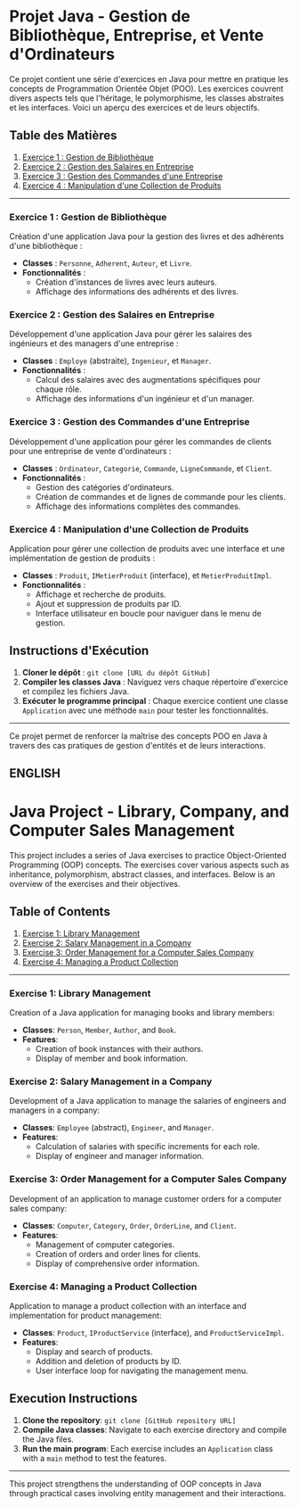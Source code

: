 # Projet Java - Gestion de Bibliothèque, Entreprise, et Vente d'Ordinateurs

Ce projet contient une série d'exercices en Java pour mettre en pratique les concepts de Programmation Orientée Objet (POO). Les exercices couvrent divers aspects tels que l'héritage, le polymorphisme, les classes abstraites et les interfaces. Voici un aperçu des exercices et de leurs objectifs.

## Table des Matières
1. [Exercice 1 : Gestion de Bibliothèque](Exercice1)
2. [Exercice 2 : Gestion des Salaires en Entreprise](Exercice2)
3. [Exercice 3 : Gestion des Commandes d'une Entreprise](Exercice3)
4. [Exercice 4 : Manipulation d'une Collection de Produits](Exercice4)

---

### Exercice 1 : Gestion de Bibliothèque
Création d'une application Java pour la gestion des livres et des adhérents d'une bibliothèque :
- **Classes** : `Personne`, `Adherent`, `Auteur`, et `Livre`.
- **Fonctionnalités** :
    - Création d'instances de livres avec leurs auteurs.
    - Affichage des informations des adhérents et des livres.

### Exercice 2 : Gestion des Salaires en Entreprise
Développement d'une application Java pour gérer les salaires des ingénieurs et des managers d'une entreprise :
- **Classes** : `Employe` (abstraite), `Ingenieur`, et `Manager`.
- **Fonctionnalités** :
    - Calcul des salaires avec des augmentations spécifiques pour chaque rôle.
    - Affichage des informations d'un ingénieur et d'un manager.

### Exercice 3 : Gestion des Commandes d'une Entreprise
Développement d'une application pour gérer les commandes de clients pour une entreprise de vente d'ordinateurs :
- **Classes** : `Ordinateur`, `Categorie`, `Commande`, `LigneCommande`, et `Client`.
- **Fonctionnalités** :
    - Gestion des catégories d'ordinateurs.
    - Création de commandes et de lignes de commande pour les clients.
    - Affichage des informations complètes des commandes.

### Exercice 4 : Manipulation d'une Collection de Produits
Application pour gérer une collection de produits avec une interface et une implémentation de gestion de produits :
- **Classes** : `Produit`, `IMetierProduit` (interface), et `MetierProduitImpl`.
- **Fonctionnalités** :
    - Affichage et recherche de produits.
    - Ajout et suppression de produits par ID.
    - Interface utilisateur en boucle pour naviguer dans le menu de gestion.

## Instructions d'Exécution
1. **Cloner le dépôt** : `git clone [URL du dépôt GitHub]`
2. **Compiler les classes Java** : Naviguez vers chaque répertoire d'exercice et compilez les fichiers Java.
3. **Exécuter le programme principal** : Chaque exercice contient une classe `Application` avec une méthode `main` pour tester les fonctionnalités.

---

Ce projet permet de renforcer la maîtrise des concepts POO en Java à travers des cas pratiques de gestion d'entités et de leurs interactions.


## ENGLISH

# Java Project - Library, Company, and Computer Sales Management

This project includes a series of Java exercises to practice Object-Oriented Programming (OOP) concepts. The exercises cover various aspects such as inheritance, polymorphism, abstract classes, and interfaces. Below is an overview of the exercises and their objectives.

## Table of Contents
1. [Exercise 1: Library Management](Exercice1--library-management)
2. [Exercise 2: Salary Management in a Company](Exercice2--salary-management-in-a-company)
3. [Exercise 3: Order Management for a Computer Sales Company](Exercice3--order-management-for-a-computer-sales-company)
4. [Exercise 4: Managing a Product Collection](Exercice4--managing-a-product-collection)

---

### Exercise 1: Library Management
Creation of a Java application for managing books and library members:
- **Classes**: `Person`, `Member`, `Author`, and `Book`.
- **Features**:
    - Creation of book instances with their authors.
    - Display of member and book information.

### Exercise 2: Salary Management in a Company
Development of a Java application to manage the salaries of engineers and managers in a company:
- **Classes**: `Employee` (abstract), `Engineer`, and `Manager`.
- **Features**:
    - Calculation of salaries with specific increments for each role.
    - Display of engineer and manager information.

### Exercise 3: Order Management for a Computer Sales Company
Development of an application to manage customer orders for a computer sales company:
- **Classes**: `Computer`, `Category`, `Order`, `OrderLine`, and `Client`.
- **Features**:
    - Management of computer categories.
    - Creation of orders and order lines for clients.
    - Display of comprehensive order information.

### Exercise 4: Managing a Product Collection
Application to manage a product collection with an interface and implementation for product management:
- **Classes**: `Product`, `IProductService` (interface), and `ProductServiceImpl`.
- **Features**:
    - Display and search of products.
    - Addition and deletion of products by ID.
    - User interface loop for navigating the management menu.

## Execution Instructions
1. **Clone the repository**: `git clone [GitHub repository URL]`
2. **Compile Java classes**: Navigate to each exercise directory and compile the Java files.
3. **Run the main program**: Each exercise includes an `Application` class with a `main` method to test the features.

---

This project strengthens the understanding of OOP concepts in Java through practical cases involving entity management and their interactions.
